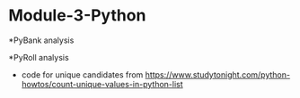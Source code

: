 # Module-3-Python

*PyBank analysis

*PyRoll analysis

* code for unique candidates from https://www.studytonight.com/python-howtos/count-unique-values-in-python-list
